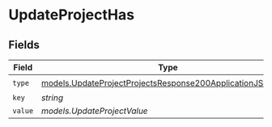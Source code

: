 # UpdateProjectHas


## Fields

| Field                                                                                                                          | Type                                                                                                                           | Required                                                                                                                       | Description                                                                                                                    |
| ------------------------------------------------------------------------------------------------------------------------------ | ------------------------------------------------------------------------------------------------------------------------------ | ------------------------------------------------------------------------------------------------------------------------------ | ------------------------------------------------------------------------------------------------------------------------------ |
| `type`                                                                                                                         | [models.UpdateProjectProjectsResponse200ApplicationJSONType](../models/updateprojectprojectsresponse200applicationjsontype.md) | :heavy_check_mark:                                                                                                             | N/A                                                                                                                            |
| `key`                                                                                                                          | *string*                                                                                                                       | :heavy_minus_sign:                                                                                                             | N/A                                                                                                                            |
| `value`                                                                                                                        | *models.UpdateProjectValue*                                                                                                    | :heavy_minus_sign:                                                                                                             | N/A                                                                                                                            |
